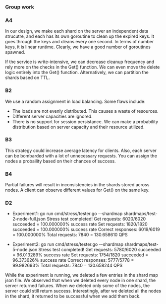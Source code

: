 ### Group work

### A4
In our design, we make each shard on the server an independent data strucutre, and each has its own goroutine to clean up the expired keys. It goes through the keys and cleans 
every one second. In terms of number keys, it is linear runtime. Clearly, we have a good number of goroutines spawned.

If the service is write-intensive, we can decrease cleanup frequency and rely more on the checks in the Get() function. We can even move the delete logic entirely into the Get() function. Alternatively, we can partition the shards based on TTL. 

### B2
We use a random assignment in load balancing. Some flaws include:
- The loads are not evenly distributed. This causes a waste of resources. 
- Different server capacities are ignored. 
- There is no support for session persistance. 
We can make a probability distribution based on server capacity and their resource utilized. 

### B3
This strategy could increase average latency for clients. Also, each server can be bombarded with a lot of unnecessary requests. You can assign the nodes a probaility based on their chances of success. 

### B4
Partial failures will result in inconsistencies in the shards stored across nodes. A client can observe different values for Get() on the same key. 

### D2
- Experiment1: go run cmd/stress/tester.go --shardmap shardmaps/test-2-node-full.json
Stress test completed!
Get requests: 6020/6020 succeeded = 100.000000% success rate
Set requests: 1820/1820 succeeded = 100.000000% success rate
Correct responses: 6019/6019 = 100.000000%
Total requests: 7840 = 130.658610 QPS

- Experiment2: go run cmd/stress/tester.go --shardmap shardmaps/test-5-node.json
Stress test completed!
Get requests: 5780/6020 succeeded = 96.013289% success rate
Set requests: 1754/1820 succeeded = 96.373626% success rate
Correct responses: 5777/5778 = 99.982693%
Total requests: 7840 = 130.658244 QPS

While the experiment is running, we deleted a few entries in the shard map json file. We observed that when we deleted every node in one shard, the server returned failures. When we deleted only some of the nodes, the server could still return success. Interestingly, after we deleted all the nodes in the shard, it returned to be successful when we add them back. 